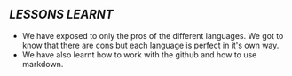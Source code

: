 ## *LESSONS LEARNT*

- We have exposed to only the pros of the different languages. We got to know that there are cons but each language is perfect in it's own way.
- We have also learnt how to work with the github and how to use markdown.



